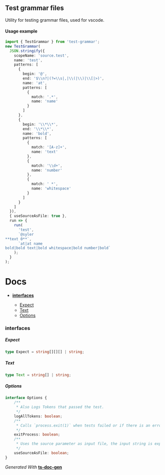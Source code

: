 ## Test grammar files

Utility for testing grammar files, used for vscode.

#### Usage example

```typescript
import { TestGrammar } from 'test-grammar';
new TestGrammar(
  JSON.stringify({
    scopeName: 'source.test',
    name: 'test',
    patterns: [
      {
        begin: '@',
        end: '$\\n?|(?=\\s|,|\\(|\\)|\\[|>)',
        name: 'at',
        patterns: [
          {
            match: '.*',
            name: 'name'
          }
        ]
      },
      {
        begin: '\\*\\*',
        end: '\\*\\*',
        name: 'bold',
        patterns: [
          {
            match: '[A-z]+',
            name: 'text'
          },
          {
            match: '\\d+',
            name: 'number'
          },
          {
            match: ' *',
            name: 'whitespace'
          }
        ]
      }
    ]
  }),
  { useSourceAsFile: true },
  run => {
    run(
      'test',
      `@syler
**text 0**`,
      `at|at name
bold|bold text|bold whitespace|bold number|bold`
    );
  }
);
```

<span id="DOC_GENERATION_MARKER_0"></span>
# Docs

- **[interfaces](#interfaces)**

  - [Expect](#expect)
  - [Text](#text)
  - [Options](#options)

### interfaces


##### Expect

```typescript
type Expect = string[][][] | string;
```

##### Text

```typescript
type Text = string[] | string;
```

##### Options

```typescript
interface Options {
    /**
     * Also Logs Tokens that passed the test.
     */
    logAllTokens: boolean;
    /**
     * Calls `process.exit(1)` when tests failed or if there is an error.
     */
    exitProcess: boolean;
    /**
     * Uses the source parameter as input file, the input string is expected to be valid json textmate grammar.
     */
    useSourceAsFile: boolean;
}
```

*Generated With* **[ts-doc-gen](https://www.npmjs.com/package/ts-doc-gen)**
<span id="DOC_GENERATION_MARKER_1"></span>
